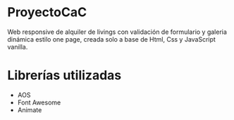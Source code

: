 # ProyectoCaC

Web responsive de alquiler de livings con validación de formulario y galeria dinámica estilo one page, creada solo a base de Html, Css y JavaScript vanilla.

# Librerías utilizadas

- AOS
- Font Awesome
- Animate
